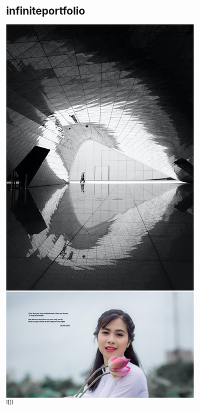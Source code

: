 # infiniteportfolio
![pexels-berk-ozdemir-3779814](https://github.com/magicickey/infiniteportfolio/blob/main/pexels-berk-ozdemir-3779814.jpg?raw=true)
![pexels-tu%E1%BA%A5n-ki%E1%BB%87t-jr-2411563%20(2](https://github.com/magicickey/infiniteportfolio/blob/main/pexels-tu%E1%BA%A5n-ki%E1%BB%87t-jr-2411563%20(2).jpg?raw=true)
![](
